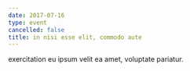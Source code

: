 ```yaml
---
date: 2017-07-16
type: event
cancelled: false
title: in nisi esse elit, commodo aute
---
```

exercitation eu ipsum velit ea amet, voluptate pariatur.